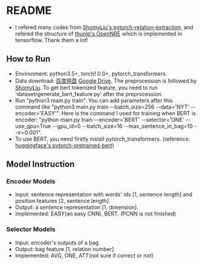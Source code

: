 # README

- I refered many codes from [ShomyLiu's pytorch-relation-extraction](https://github.com/ShomyLiu/pytorch-relation-extraction), and refered the structure of [thunlp's OpenNRE](https://github.com/thunlp/OpenNRE) which is implemented in tensorflow. Thank them a lot!

## How to Run

- Environment: python3.5+, torch1.0.0+, pytorch_transformers.
- Data download: [百度网盘](https://pan.baidu.com/s/1Mu46NOtrrJhqN68s9WfLKg)  [Google Drive](https://drive.google.com/drive/folders/1kqHG0KszGhkyLA4AZSLZ2XZm9sxD8b58?usp=sharing). The preprocession is followed by [ShomyLiu](https://github.com/ShomyLiu/pytorch-relation-extraction). To get bert tokenized feature, you need to run 'dataset/generate_bert_feature.py' after the preprocession.
- Run "python3 main.py train". You can add parameters after this command like "python3 main.py train --batch_size=256 --data='NYT' --encoder='EASY'". Here is the command I used for training when BERT is encoder: "python main.py train --encoder='BERT' --selector='ONE' --use_gpu=True --gpu_id=0 --batch_size=16 --max_sentence_in_bag=10 --lr=0.001".
- To use BERT, you need firstly install pytorch_transformers. (reference: [huggingface's pytorch-pretrained-bert](https://github.com/huggingface/pytorch-transformers))

## Model Instruction

### Encoder Models

- Input: sentence representation with words' ids [1, sentence length] and position features [2, sentence length].
- Output: a sentence representation [1, dimension].
- Implemented: EASY(an easy CNN), BERT. (PCNN is not finished)

### Selector Models

- Input: encoder's outputs of a bag.
- Output: bag feature [1, relation number]
- Implemented: AVG, ONE, ATT(not sure if correct or not)
